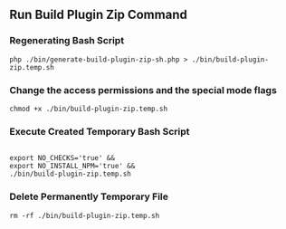 ## Run Build Plugin Zip Command

### Regenerating Bash Script

`php ./bin/generate-build-plugin-zip-sh.php > ./bin/build-plugin-zip.temp.sh`

### Change the access permissions and the special mode flags

`chmod +x ./bin/build-plugin-zip.temp.sh`

### Execute Created Temporary Bash Script

<code>
export NO_CHECKS='true' &&
export NO_INSTALL_NPM='true' &&
./bin/build-plugin-zip.temp.sh
</code>

### Delete Permanently Temporary File

`rm -rf ./bin/build-plugin-zip.temp.sh`